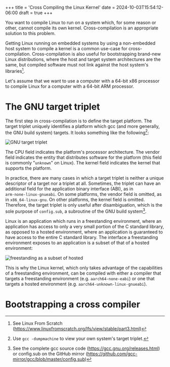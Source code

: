 +++
title = 'Cross Compiling the Linux Kernel'
date = 2024-10-03T15:54:12-06:00
draft = true
+++

You want to compile Linux to run on a system which, for some reason or other,
cannot compile its own kernel. Cross-compilation is an appropriate solution to
this problem.

Getting Linux running on embedded systems by using a non-embedded host system to
compile a kernel is a common use-case for cross-compilation. Cross-compilation
is also useful for bootstrapping brand-new Linux distributions, where the host
and target system architectures are the same, but compiled software must not
link against the host system's libraries[^1].

Let's assume that we want to use a computer with a 64-bit x86 processor to
compile Linux for a computer with a 64-bit ARM processor.

# The GNU target triplet

The first step in cross-compilation is to define the target platform. The target
triplet uniquely identifies a platform which gcc (and more generally, the GNU
build system) targets. It looks something like the following[^2]:

![GNU target triplet](/tex/gnu-triplet.svg)

The CPU field indicates the platform's processor architecture. The vendor field
indicates the entity that distributes software for the platform (this field is
commonly "`unknown`" on Linux). The kernel field indicates the kernel that
supports the platform.

In practice, there are many cases in which a target triplet is neither a unique
descriptor of a target nor a triplet at all. Sometimes, the triplet can have an
additional field for the application binary interface (ABI), as in
`arm‑none‑linux‑gnueabi`. On some platforms, the vendor field is omitted, as in
`x86_64‑linux-gnu`. On other platforms, the kernel field is omitted. Therefore,
the target triplet is only useful after disambiguation, which is the sole
purpose of `config.sub`, a subroutine of the GNU build system[^3].

Linux is an application which runs in a freestanding environment, where an
application has access to only a very small portion of the C standard library,
as opposed to a hosted environment, where an application is guaranteed to have
access to the entire C standard library. The interface a freestanding
environment exposes to an application is a subset of that of a hosted
environment:

![freestanding as a subset of hosted](/tex/freestanding-hosted-environments.svg)

This is why the Linux kernel, which only takes advantage of the capabilities of
a freestanding environment, can be compiled with either a compiler that targets
a freestanding environment (e.g. `aarch64‑none‑eabi`) or one that targets a
hosted environment (e.g. `aarch64‑unknown‑linux‑gnueabi`).

# Bootstrapping a cross compiler

[^1]: See Linux From Scratch
    (https://www.linuxfromscratch.org/lfs/view/stable/part3.html)
[^2]: Use `gcc -dumpmachine` to view your own system's target triplet.
[^3]: See the complete gcc source code (https://gcc.gnu.org/releases.html) or
    config.sub on the GitHub mirror
    (https://github.com/gcc-mirror/gcc/blob/master/config.sub)